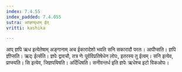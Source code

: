 ```yaml
---
index: 7.4.55
index_padded: 7.4.055
sutra: आप्ज्ञप्यृधाम् ईत्
vritti: kashika

---
```

आप् ज्ञपि ऋध इत्येतेषाम् अङ्गानाम् अच ईकारादेशो भवति सनि सकारादौ परतः। आपीप्सति। ज्ञपि ज्ञीप्सति। ऋद्ः ईर्त्सति। ज्ञपेः द्वावचौ, तत्र णेः पूर्वविप्रतिषेधेन लोपः, इतरस्य तु ईत्वम्। सनि इत्येव, प्राप्स्यति। सि इत्येव, जिज्ञपयिषति। अर्दिधिषति। सनीवन्तर्ध इति ज्ञपेः ऋधेश्च इटो विकओपः।